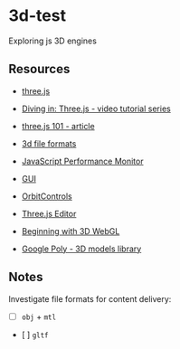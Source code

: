 # 3d-test

Exploring js 3D engines

## Resources

-   [three.js](https://threejs.org/docs/)
-   [Diving in: Three.js - video tutorial series](https://www.youtube.com/playlist?list=PL08jItIqOb2qyMOhtEUoLh100KpccQiRf)
-   [three.js 101 - article](https://medium.com/@necsoft/three-js-101-hello-world-part-1-443207b1ebe1)
-   [3d file formats](https://all3dp.com/3d-file-format-3d-files-3d-printer-3d-cad-vrml-stl-obj/)

-   [JavaScript Performance Monitor](https://github.com/mrdoob/stats.js)
-   [GUI](http://workshop.chromeexperiments.com/examples/gui/#1--Basic-Usage)
-   [OrbitControls](https://raw.githubusercontent.com/mrdoob/three.js/master/examples/js/controls/OrbitControls.js)
-   [Three.js Editor](https://threejs.org/editor/)
-   [Beginning with 3D WebGL](https://codepen.io/rachsmith/post/beginning-with-3d-webgl-pt-1-the-scene)
-   [Google Poly - 3D models library](https://poly.google.com)

## Notes

Investigate file formats for content delivery:

-   [ ] `obj` + `mtl`
-   [ ] `gltf`

##
